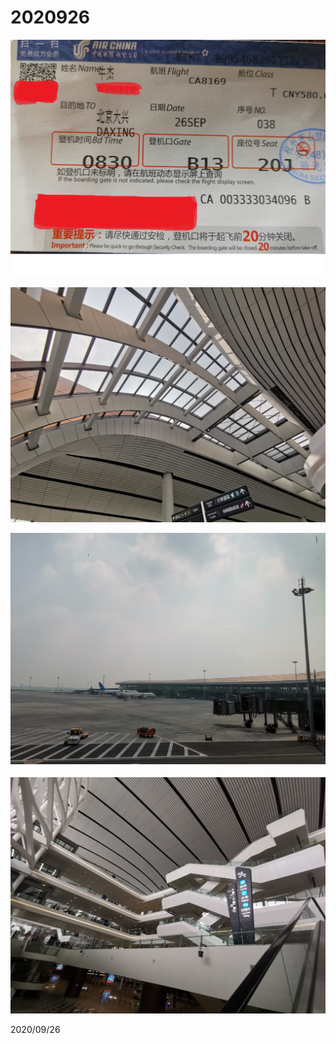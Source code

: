# 2020926

![](../../../assets/001/2020092604.png)

![](../../../assets/001/2020092601.png)

![](../../../assets/001/2020092602.png)

![](../../../assets/001/2020092603.png)


2020/09/26